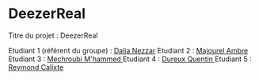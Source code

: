 # DeezerReal
Titre du projet : DeezerReal

Etudiant 1 (référent du groupe) :  [Dalia Nezzar](mailto:dnezzar@edu.univ-fcomte.fr?subject=SAE_1_05_06)
Etudiant 2 : [Majourel Ambre ](mailto:amajoure@edu.univ-fcomte.fr?subject=SAE_1_05_06)
Etudiant 3 : [Mechroubi M'hammed ](mailto:mmechrou@edu.univ-fcomte.fr?subject=SAE_1_05_06)
Etudiant 4 : [Dureux Quentin ](mailto:qdureux@edu.univ-fcomte.fr?subject=SAE_1_05_06)
Etudiant 5 : [Reymond Calixte ](mailto:creymond@edu.univ-fcomte.fr?subject=SAE_1_05_06) 

